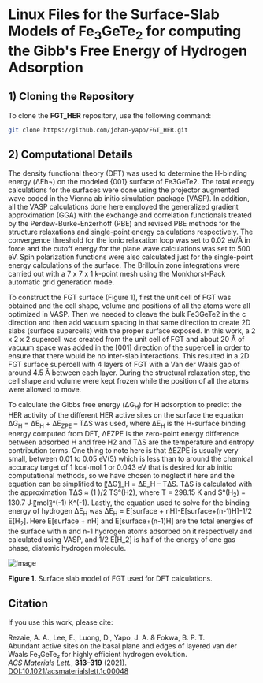 # Linux Files for the Surface-Slab Models of Fe<sub>3</sub>GeTe<sub>2</sub> for computing the Gibb's Free Energy of Hydrogen Adsorption 

## 1) Cloning the Repository

To clone the **FGT_HER** repository, use the following command:

```sh
git clone https://github.com/johan-yapo/FGT_HER.git
```

## 2) Computational Details

The density functional theory (DFT) was used to determine the H-binding energy (ΔEh¬) on the modeled {001} surface of Fe3GeTe2. The total energy calculations for the surfaces were done using the projector augmented wave coded in the Vienna ab initio simulation package (VASP). In addition, all the VASP calculations done here employed the generalized gradient approximation (GGA) with the exchange and correlation functionals treated by the Perdew-Burke-Enzerhoff (PBE) and revised PBE methods for the structure relaxations and single-point energy calculations respectively. The convergence threshold for the ionic relaxation loop was set to 0.02 eV/Å in force and the cutoff energy for the plane wave calculations was set to 500 eV. Spin polarization functions were also calculated just for the single-point energy calculations of the surface. The Brillouin zone integrations were carried out with a 7 x 7 x 1 k-point mesh using the Monkhorst-Pack automatic grid generation mode.

To construct the FGT surface (Figure 1), first the unit cell of FGT was obtained and the cell shape, volume and positions of all the atoms were all optimized in VASP. Then we needed to cleave the bulk Fe3GeTe2 in the c direction and then add vacuum spacing in that same direction to create 2D slabs (surface supercells) with the proper surface exposed. In this work, a 2 x 2 x 2 supercell was created from the unit cell of FGT and about 20 Å of vacuum space was added in the [001] direction of the supercell in order to ensure that there would be no inter-slab interactions. This resulted in a 2D FGT surface supercell with 4 layers of FGT with a Van der Waals gap of around 4.5 Å between each layer. During the structural relaxation step, the cell shape and volume were kept frozen while the position of all the atoms were allowed to move. 

To calculate the Gibbs free energy (ΔG<sub>H</sub>) for H adsorption to predict the HER activity of the different HER active sites on the surface the equation ΔG<sub>H</sub> = ΔE<sub>H</sub> + ΔE<sub>ZPE</sub> – TΔS  was used, where ΔE<sub>H</sub> is the H-surface binding energy computed from DFT, ΔEZPE is the zero-point energy difference between adsorbed H and free H2 and TΔS are the temperature and entropy contribution terms. One thing to note here is that ΔEZPE is usually very small, between 0.01 to 0.05 eV(5) which is less than to around the chemical accuracy target of 1 kcal∙mol 1 or 0.043 eV that is desired for ab initio computational methods, so we have chosen to neglect it here and the equation can be simplified to 〖ΔG〗_H  = ΔE_H  – TΔS. TΔS is calculated with the approximation TΔS ≈  (1 )/2 TS°(H2), where T = 298.15 K  and S°(H<sub>2</sub>) = 130.7 J∙〖mol〗^(-1) K^(-1). Lastly, the equation used to solve for the binding energy of hydrogen ΔE<sub>H</sub> was ΔE<sub>H</sub> = E[surface + nH]-E[surface+(n-1)H]-1/2 E[H<sub>2</sub>]. Here E[surface + nH] and E[surface+(n-1)H] are the total energies of the surface with n and n-1 hydrogen atoms adsorbed on it respectively and calculated using VASP, and 1/2 E[H_2] is half of the energy of one gas phase, diatomic hydrogen molecule.

![Image](https://github.com/user-attachments/assets/d5f5e955-8931-405c-9334-56290b6ece62)

**Figure 1.** Surface slab model of FGT used for DFT calculations.

## Citation  
If you use this work, please cite:  

Rezaie, A. A., Lee, E., Luong, D., Yapo, J. A. & Fokwa, B. P. T.  
Abundant active sites on the basal plane and edges of layered van der Waals Fe₃GeTe₂ for highly efficient hydrogen evolution.  
*ACS Materials Lett.*, **313–319** (2021).  
[DOI:10.1021/acsmaterialslett.1c00048](https://doi.org/10.1021/acsmaterialslett.1c00048)




